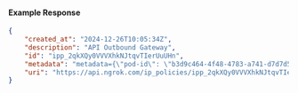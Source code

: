 <!-- Code generated for API Clients. DO NOT EDIT. -->

#### Example Response

```json
{
	"created_at": "2024-12-26T10:05:34Z",
	"description": "API Outbound Gateway",
	"id": "ipp_2qkXQy0VVVXhkNJtqvTIerUuUHn",
	"metadata": "metadata={\"pod-id\": \"b3d9c464-4f48-4783-a741-d7d7d5db310f\"}",
	"uri": "https://api.ngrok.com/ip_policies/ipp_2qkXQy0VVVXhkNJtqvTIerUuUHn"
}
```
